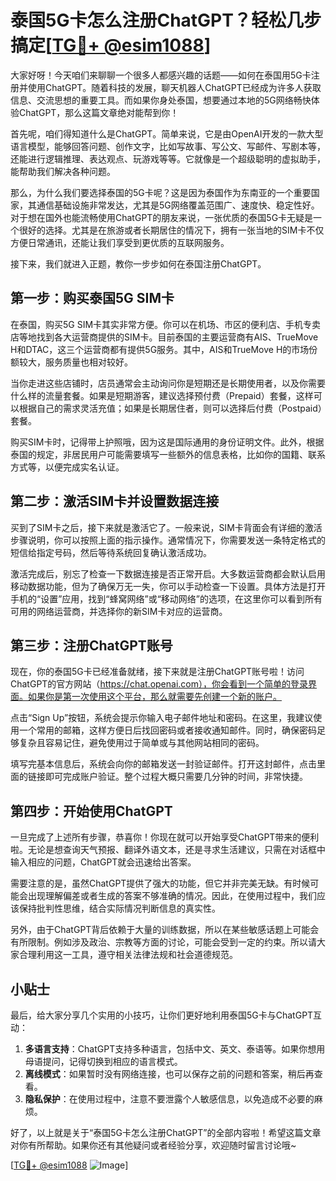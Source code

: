# 泰国5G卡怎么注册ChatGPT？轻松几步搞定[[TG💪+ @esim1088](https://t.me/s/esim1088)]

大家好呀！今天咱们来聊聊一个很多人都感兴趣的话题——如何在泰国用5G卡注册并使用ChatGPT。随着科技的发展，聊天机器人ChatGPT已经成为许多人获取信息、交流思想的重要工具。而如果你身处泰国，想要通过本地的5G网络畅快体验ChatGPT，那么这篇文章绝对能帮到你！

首先呢，咱们得知道什么是ChatGPT。简单来说，它是由OpenAI开发的一款大型语言模型，能够回答问题、创作文字，比如写故事、写公文、写邮件、写剧本等，还能进行逻辑推理、表达观点、玩游戏等等。它就像是一个超级聪明的虚拟助手，能帮助我们解决各种问题。

那么，为什么我们要选择泰国的5G卡呢？这是因为泰国作为东南亚的一个重要国家，其通信基础设施非常发达，尤其是5G网络覆盖范围广、速度快、稳定性好。对于想在国外也能流畅使用ChatGPT的朋友来说，一张优质的泰国5G卡无疑是一个很好的选择。尤其是在旅游或者长期居住的情况下，拥有一张当地的SIM卡不仅方便日常通讯，还能让我们享受到更优质的互联网服务。

接下来，我们就进入正题，教你一步步如何在泰国注册ChatGPT。

## 第一步：购买泰国5G SIM卡

在泰国，购买5G SIM卡其实非常方便。你可以在机场、市区的便利店、手机专卖店等地找到各大运营商提供的SIM卡。目前泰国的主要运营商有AIS、TrueMove H和DTAC，这三个运营商都有提供5G服务。其中，AIS和TrueMove H的市场份额较大，服务质量也相对较好。

当你走进这些店铺时，店员通常会主动询问你是短期还是长期使用者，以及你需要什么样的流量套餐。如果是短期游客，建议选择预付费（Prepaid）套餐，这样可以根据自己的需求灵活充值；如果是长期居住者，则可以选择后付费（Postpaid）套餐。

购买SIM卡时，记得带上护照哦，因为这是国际通用的身份证明文件。此外，根据泰国的规定，非居民用户可能需要填写一些额外的信息表格，比如你的国籍、联系方式等，以便完成实名认证。

## 第二步：激活SIM卡并设置数据连接

买到了SIM卡之后，接下来就是激活它了。一般来说，SIM卡背面会有详细的激活步骤说明，你可以按照上面的指示操作。通常情况下，你需要发送一条特定格式的短信给指定号码，然后等待系统回复确认激活成功。

激活完成后，别忘了检查一下数据连接是否正常开启。大多数运营商都会默认启用移动数据功能，但为了确保万无一失，你可以手动检查一下设置。具体方法是打开手机的“设置”应用，找到“蜂窝网络”或“移动网络”的选项，在这里你可以看到所有可用的网络运营商，并选择你的新SIM卡对应的运营商。

## 第三步：注册ChatGPT账号

现在，你的泰国5G卡已经准备就绪，接下来就是注册ChatGPT账号啦！访问ChatGPT的官方网站（https://chat.openai.com），你会看到一个简单的登录界面。如果你是第一次使用这个平台，那么就需要先创建一个新的账户。

点击“Sign Up”按钮，系统会提示你输入电子邮件地址和密码。在这里，我建议使用一个常用的邮箱，这样方便日后找回密码或者接收通知邮件。同时，确保密码足够复杂且容易记住，避免使用过于简单或与其他网站相同的密码。

填写完基本信息后，系统会向你的邮箱发送一封验证邮件。打开这封邮件，点击里面的链接即可完成账户验证。整个过程大概只需要几分钟的时间，非常快捷。

## 第四步：开始使用ChatGPT

一旦完成了上述所有步骤，恭喜你！你现在就可以开始享受ChatGPT带来的便利啦。无论是想查询天气预报、翻译外语文本，还是寻求生活建议，只需在对话框中输入相应的问题，ChatGPT就会迅速给出答案。

需要注意的是，虽然ChatGPT提供了强大的功能，但它并非完美无缺。有时候可能会出现理解偏差或者生成的答案不够准确的情况。因此，在使用过程中，我们应该保持批判性思维，结合实际情况判断信息的真实性。

另外，由于ChatGPT背后依赖于大量的训练数据，所以在某些敏感话题上可能会有所限制。例如涉及政治、宗教等方面的讨论，可能会受到一定的约束。所以请大家合理利用这一工具，遵守相关法律法规和社会道德规范。

## 小贴士

最后，给大家分享几个实用的小技巧，让你们更好地利用泰国5G卡与ChatGPT互动：

1. **多语言支持**：ChatGPT支持多种语言，包括中文、英文、泰语等。如果你想用母语提问，记得切换到相应的语言模式。
2. **离线模式**：如果暂时没有网络连接，也可以保存之前的问题和答案，稍后再查看。
3. **隐私保护**：在使用过程中，注意不要泄露个人敏感信息，以免造成不必要的麻烦。

好了，以上就是关于“泰国5G卡怎么注册ChatGPT”的全部内容啦！希望这篇文章对你有所帮助。如果你还有其他疑问或者经验分享，欢迎随时留言讨论哦~

[[TG💪+ @esim1088](https://t.me/s/esim1088) ![Image](https://i.postimg.cc/4NQfJmqS/Snipaste-2025-05-13-00-14-12.png)]
